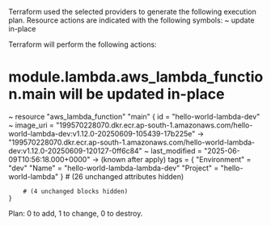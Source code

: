 
Terraform used the selected providers to generate the following execution
plan. Resource actions are indicated with the following symbols:
  ~ update in-place

Terraform will perform the following actions:

  # module.lambda.aws_lambda_function.main will be updated in-place
  ~ resource "aws_lambda_function" "main" {
        id                             = "hello-world-lambda-dev"
      ~ image_uri                      = "199570228070.dkr.ecr.ap-south-1.amazonaws.com/hello-world-lambda-dev:v1.12.0-20250609-105439-17b225e" -> "199570228070.dkr.ecr.ap-south-1.amazonaws.com/hello-world-lambda-dev:v1.12.0-20250609-120127-0ff6c84"
      ~ last_modified                  = "2025-06-09T10:56:18.000+0000" -> (known after apply)
        tags                           = {
            "Environment" = "dev"
            "Name"        = "hello-world-lambda-lambda-dev"
            "Project"     = "hello-world-lambda"
        }
        # (26 unchanged attributes hidden)

        # (4 unchanged blocks hidden)
    }

Plan: 0 to add, 1 to change, 0 to destroy.
